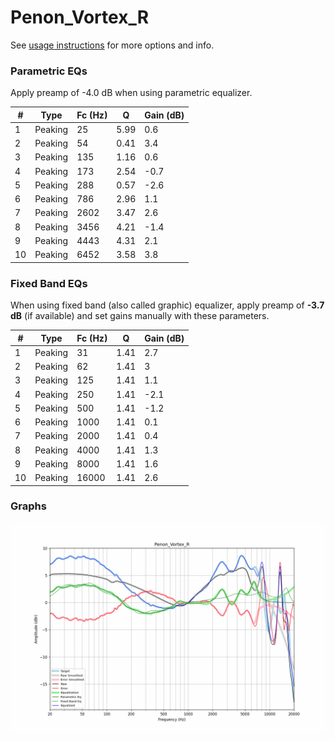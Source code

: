 # Penon_Vortex_R
See [usage instructions](https://github.com/jaakkopasanen/AutoEq#usage) for more options and info.

### Parametric EQs
Apply preamp of -4.0 dB when using parametric equalizer.

|   # | Type    |   Fc (Hz) |    Q |   Gain (dB) |
|-----|---------|-----------|------|-------------|
|   1 | Peaking |        25 | 5.99 |         0.6 |
|   2 | Peaking |        54 | 0.41 |         3.4 |
|   3 | Peaking |       135 | 1.16 |         0.6 |
|   4 | Peaking |       173 | 2.54 |        -0.7 |
|   5 | Peaking |       288 | 0.57 |        -2.6 |
|   6 | Peaking |       786 | 2.96 |         1.1 |
|   7 | Peaking |      2602 | 3.47 |         2.6 |
|   8 | Peaking |      3456 | 4.21 |        -1.4 |
|   9 | Peaking |      4443 | 4.31 |         2.1 |
|  10 | Peaking |      6452 | 3.58 |         3.8 |

### Fixed Band EQs
When using fixed band (also called graphic) equalizer, apply preamp of **-3.7 dB** (if available) and set gains manually with these parameters.

|   # | Type    |   Fc (Hz) |    Q |   Gain (dB) |
|-----|---------|-----------|------|-------------|
|   1 | Peaking |        31 | 1.41 |         2.7 |
|   2 | Peaking |        62 | 1.41 |         3   |
|   3 | Peaking |       125 | 1.41 |         1.1 |
|   4 | Peaking |       250 | 1.41 |        -2.1 |
|   5 | Peaking |       500 | 1.41 |        -1.2 |
|   6 | Peaking |      1000 | 1.41 |         0.1 |
|   7 | Peaking |      2000 | 1.41 |         0.4 |
|   8 | Peaking |      4000 | 1.41 |         1.3 |
|   9 | Peaking |      8000 | 1.41 |         1.6 |
|  10 | Peaking |     16000 | 1.41 |         2.6 |

### Graphs
![](./Penon_Vortex_R.png)
